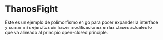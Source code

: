 # ThanosFight
Este es un ejemplo de polimorfismo en go para poder expander 
la interface y sumar más ejercitos sin hacer modificaciones en las 
clases actuales lo que va alineado al principio open-closed principle.
